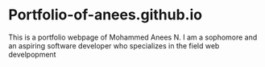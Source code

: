 # Portfolio-of-anees.github.io
 This is a portfolio webpage of Mohammed Anees N. I am a sophomore and an aspiring software developer who specializes in the field web develpopment 
